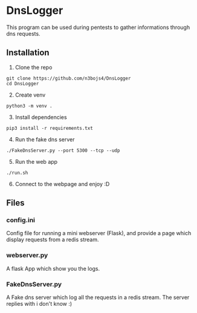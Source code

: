 # DnsLogger

This program can be used during pentests to gather informations through dns requests.

## Installation

1. Clone the repo
```
git clone https://github.com/n3bojs4/DnsLogger
cd DnsLogger
```


2. Create venv
```
python3 -m venv .
```

3. Install dependencies
```
pip3 install -r requirements.txt
```

4. Run the fake dns server
```
./FakeDnsServer.py --port 5300 --tcp --udp
```

5. Run the web app
```
./run.sh
```

6. Connect to the webpage and enjoy :D


## Files

### config.ini
Config file for running a mini webserver (Flask), and provide a page which display requests from a redis stream.

### webserver.py
A flask App which show you the logs.

### FakeDnsServer.py
A Fake dns server which log all the requests in a redis stream.
The server replies with i don't know :)

